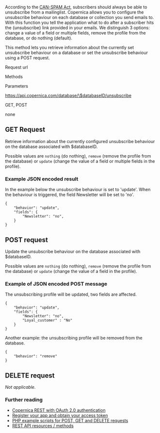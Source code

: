 According to the [CAN-SPAM
Act](http://www.business.ftc.gov/documents/bus61-can-spam-act-compliance-guide-business),
subscribers should always be able to unsubscribe from a mailinglist.
Copernica allows you to configure the unsubscribe behaviour on each
database or collection you send emails to. With this function you tell
the application what to do after a subscriber hits the {unsubscribe}
link provided in your emails. We distinguish 3 options: change a value
of a field or multiple fields, remove the profile from the database, or
do nothing (default).

This method lets you retrieve information about the currently set
unsubscribe behaviour on a database or set the unsubscribe behaviour
using a POST request.

Request url

Methods

Parameters

https://api.copernica.com/database/\$databaseID/unsubscribe

GET, POST

none

GET Request
-----------

Retrieve information about the currently configured unsubscribe
behaviour on the database associated with \$databaseID.

Possible values are `nothing` (do nothing), `remove` (remove the profile
from the database) or `update` (change the value of a field or multiple
fields in the profile).

### Example JSON encoded result

In the example below the unsubscribe behaviour is set to 'update'. When
the behaviour is triggered, the field Newsletter will be set to 'no'.

~~~~ {.language-javascript}
{
    "behavior": "update",
    "fields": {
        "Newsletter": "no",
    }
}
~~~~

POST request
------------

Update the unsubscribe behaviour on the database associated with
\$databaseID.

Possible values are `nothing` (do nothing), `remove` (remove the profile
from the database) or `update` (change the value of a field in the
profile).

### Example of JSON encoded POST message

The unsubscribing profile will be updated, two fields are affected.

~~~~ {.language-javascript}
{
    "behavior": "update",
    "fields": {
        "Newsletter": "no",
        "Loyal_customer" : "No"
    }
}
~~~~

Another example: the unsubscribing profile will be removed from the
database.

~~~~ {.language-javascript}
{
    "behavior": "remove"
}
~~~~

DELETE request
--------------

*Not applicable.*

### Further reading

-   [Copernica REST with OAuth 2.0
    authentication](./setting-up-copernica-rest-service.en.md)
-   [Register your app and obtain your access
    token](./register-your-app-on-copernica-com.en.md)
-   [PHP example scripts for POST, GET and DELETE
    requests](./example-get-post-and-delete-requests.en.md)
-   [REST API resources / methods](./the-copernica-rest-api.en.md)

